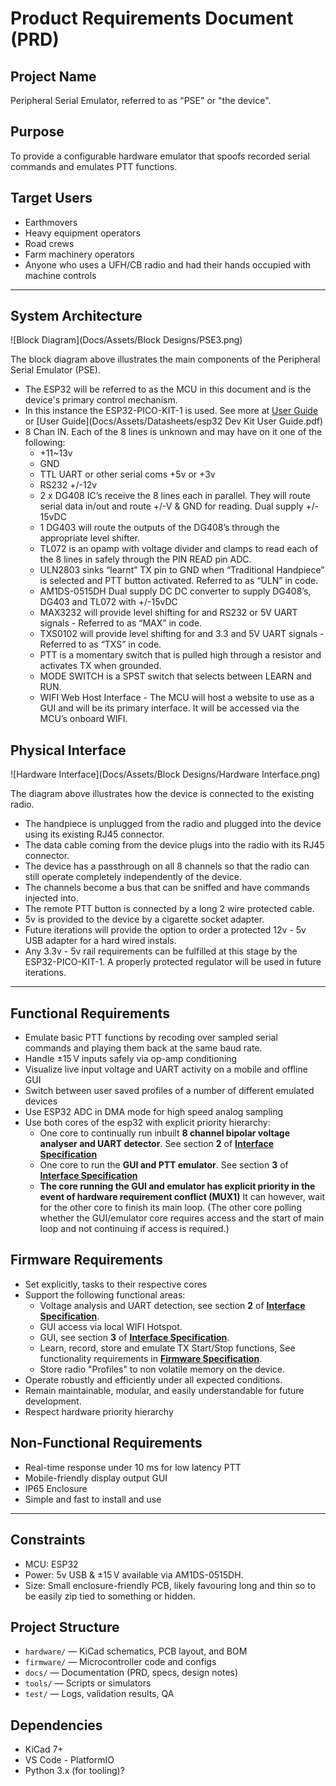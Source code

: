 # Product Requirements Document (PRD)

## Project Name
Peripheral Serial Emulator, referred to as "PSE" or "the device".

## Purpose
To provide a configurable hardware emulator that spoofs recorded serial commands and emulates PTT functions.

## Target Users
- Earthmovers
- Heavy equipment operators
- Road crews
- Farm machinery operators
- Anyone who uses a UFH/CB radio and had their hands occupied with machine controls


---


## System Architecture

![Block Diagram](Docs/Assets/Block Designs/PSE3.png)

The block diagram above illustrates the main components of the Peripheral Serial Emulator (PSE).  

  - The ESP32 will be referred to as the MCU in this document and is the device's primary control mechanism.
  - In this instance the ESP32-PICO-KIT-1 is used. See more at [User Guide](https://docs.espressif.com/projects/esp-dev-kits/en/latest/esp32/esp32-pico-kit-1/user_guide.html#) or [User Guide](Docs/Assets/Datasheets/esp32 Dev Kit User Guide.pdf) 
  - 8 Chan IN. Each of the 8 lines is unknown and may have on it one of the following:
    - +11~13v
    - GND
    - TTL UART or other serial coms +5v or +3v
    - RS232 +/-12v
    - 2 x DG408 IC’s receive the 8 lines each in parallel. They will route serial data in/out and route +/-V & GND for reading. Dual supply +/- 15vDC
    - 1 DG403 will route the outputs of the DG408’s through the appropriate level shifter.
    - TL072 is an opamp with voltage divider and clamps to read each of the 8 lines in safely through the PIN READ pin ADC.
    - ULN2803 sinks “learnt” TX pin to GND when “Traditional Handpiece” is selected and PTT button activated. Referred to as “ULN” in code.
    - AM1DS-0515DH Dual supply DC DC converter to supply DG408’s, DG403 and TL072 with +/-15vDC
    - MAX3232 will provide level shifting for and RS232 or 5V UART signals - Referred to as “MAX” in code.
    - TXS0102 will provide level shifting for and 3.3 and 5V UART signals - Referred to as “TXS” in code.
    - PTT is a momentary switch that is pulled high through a resistor and activates TX when grounded.
    - MODE SWITCH is a SPST switch that selects between LEARN and RUN.
    - WIFI Web Host Interface - The MCU will host a website to use as a GUI and will be its primary interface. It will be accessed via the MCU’s onboard WIFI.

## Physical Interface

![Hardware Interface](Docs/Assets/Block Designs/Hardware Interface.png)

The diagram above illustrates how the device is connected to the existing radio.

  - The handpiece is unplugged from the radio and plugged into the device using its existing RJ45 connector.
  - The data cable coming from the device plugs into the radio with its RJ45 connector.
  - The device has a passthrough on all 8 channels so that the radio can still operate completely independently of the device. 
  - The channels become a bus that can be sniffed and have commands injected into.
  - The remote PTT button is connected by a long 2 wire protected cable.
  - 5v is provided to the device by a cigarette socket adapter.
  - Future iterations will provide the option to order a protected 12v - 5v USB adapter for a hard wired instals.
  - Any 3.3v - 5v rail requirements can be fulfilled at this stage by the ESP32-PICO-KIT-1. A properly protected regulator will be used in future iterations.


---


## Functional Requirements
- Emulate basic PTT functions by recoding over sampled serial commands and playing them back at the same baud rate.
- Handle ±15 V inputs safely via op-amp conditioning
- Visualize live input voltage and UART activity on a mobile and offline GUI
- Switch between user saved profiles of a number of different emulated devices
- Use ESP32 ADC in DMA mode for high speed analog sampling
- Use both cores of the esp32 with explicit priority hierarchy: 
  - One core to continually run inbuilt **8 channel bipolar voltage analyser and UART detector**. See section **2** of [**Interface Specification**](Docs\InterfaceSpec.md)
  - One core to run the **GUI and PTT emulator**. See section **3** of [**Interface Specification**](Docs\InterfaceSpec.md)
  - **The core running the GUI and emulator has explicit priority in the event of hardware requirement conflict (MUX1)** It can however, wait for the other core to finish its main loop. (The other core polling whether the GUI/emulator core requires access and the start of main loop and not continuing if access is required.)

## Firmware Requirements
- Set explicitly, tasks to their respective cores
- Support the following functional areas:
  - Voltage analysis and UART detection, see section **2** of [**Interface Specification**](Docs\InterfaceSpec.md).
  - GUI access via local WIFI Hotspot.
  - GUI, see section **3** of [**Interface Specification**](Docs\InterfaceSpec.md).
  - Learn, record, store and emulate TX Start/Stop functions, See functionality requirements in [**Firmware Specification**](Docs\FirmwareSpec.md).
  - Store radio "Profiles" to non volatile memory on the device.
- Operate robustly and efficiently under all expected conditions.
- Remain maintainable, modular, and easily understandable for future development.
- Respect hardware priority hierarchy

## Non-Functional Requirements
- Real-time response under 10 ms for low latency PTT
- Mobile-friendly display output GUI
- IP65 Enclosure
- Simple and fast to install and use


---


## Constraints
- MCU: ESP32
- Power: 5v USB & ±15 V available via AM1DS-0515DH. 
- Size: Small enclosure-friendly PCB, likely favouring long and thin so to be easily zip tied to something or hidden.

## Project Structure
- `hardware/` — KiCad schematics, PCB layout, and BOM
- `firmware/` — Microcontroller code and configs
- `docs/` — Documentation (PRD, specs, design notes)
- `tools/` — Scripts or simulators
- `test/` — Logs, validation results, QA

## Dependencies
- KiCad 7+
- VS Code - PlatformIO
- Python 3.x (for tooling)?
